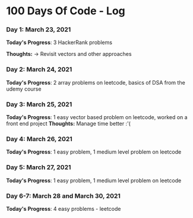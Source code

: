 # 100 Days Of Code - Log

### Day 1: March 23, 2021

**Today's Progress**: 3 HackerRank problems

**Thoughts:** -> Revisit vectors and other approaches


### Day 2: March 24, 2021

**Today's Progress**: 2 array problems on leetcode, basics of DSA from the udemy course


### Day 3: March 25, 2021

**Today's Progress**: 1 easy vector based problem on leetcode, worked on a front end project
**Thoughts:** Manage time better :'(

### Day 4: March 26, 2021

**Today's Progress**: 1 easy problem, 1 medium level problem on leetcode

### Day 5: March 27, 2021

**Today's Progress**: 1 easy problem, 1 medium level problem on leetcode

### Day 6-7: March 28 and March 30, 2021

**Today's Progress**: 4 easy problems - leetcode








